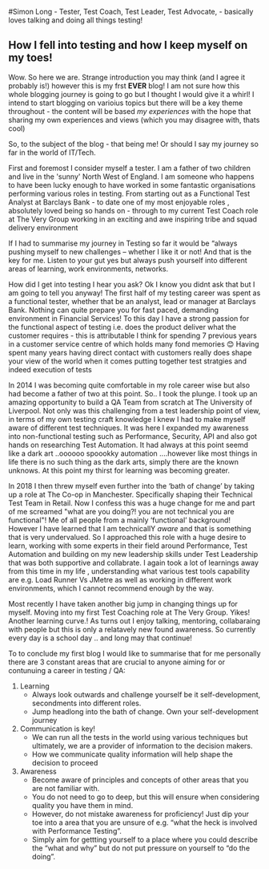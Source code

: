 #Simon Long - Tester, Test Coach, Test Leader, Test Advocate, - basically loves talking and doing all things testing!

## How I fell into testing and how I keep myself on my toes!

Wow.  So here we are.  Strange introduction you may think (and I agree it probably is!) however this is my frst <b>EVER</b> blog!  I am not sure how this whole blogging journey is going to go but I thought I would give it a whirl!  I intend to start blogging on varioius topics but there will be a key theme throughout - the content will be based  <i>my experiences </i> with the hope that sharing my own experiences and views (which you may disagree with, thats cool)

So, to the subject of the blog - that being me! Or should I say my journey so far in the world of IT/Tech.

First and foremost I consider myself a tester. I am a father of two children and live in the 'sunny' North West of England.  I am someone who happens to have been lucky enough to have worked in some fantastic organisations performing various roles in testing.  From starting out as a Functional Test Analyst at Barclays Bank - to date one of my most enjoyable roles , absolutely loved being so hands on - through to my current Test Coach role at The Very Group working in an exciting and awe inspiring tribe and squad delivery environment  

If I had to summarise my journey in Testing so far it would be “always pushing myself to new challenges – whether I like it or not!  And that is the key for me.  Listen to your gut yes but always push yourself into different areas of learning, work environments, networks.

How did I get into testing I hear you ask?  Ok I know you didnt ask that but I am going to tell you anyway! The first half of my testing career was spent as a functional tester, whether that be an analyst, lead or manager at Barclays Bank.  Nothing can quite prepare you for fast paced, demanding environment in Financial Services!    To this day I have a strong passion for the functional aspect of testing i.e. does the product deliver what the customer requires - this is attributable I think for spending 7 previous years in a customer service centre of which holds many fond memories 😊  Having spent many years having direct contact with customers really does shape your view of the world when it comes putting together test stratgies and indeed execution of tests

In 2014 I was becoming quite comfortable in my role career wise but also had become a father of two at this point.  So.. I took the plunge.  I took up an amazing opportunity to build a QA Team from scratch at The University of Liverpool.    Not only was this challenging from a test leadership point of view, in terms of my own testing craft knowledge I knew I had to make myself aware of different test techniques.  It was here I expanded my awareness into non-functional testing such as Performance, Security, API and also got hands on researching Test Automation. It had always at this point seemd like  a dark art ..oooooo spoookky automation ....however like most things in life there is no such thing as the dark arts, simply there are the known unknows.   At this point my thirst for learning was becoming greater.    

In 2018 I then threw myself even further into the ‘bath of change’ by taking up a role at The Co-op in Manchester.  Specifically shaping their Technical Test Team in Retail.  Now I confess this was a huge change for me and part of me screamed "what are you doing?!  you are not technical you are functional"!  Me of all people from a mainly ‘functional’ background!  However I have learned that I am technicallY <i>aware</i> and that is something that is very undervalued.  So I approached this role with a huge desire to learn, working with some experts in their field around Performance, Test Automation and building on my new leadership skills under Test Leadership that was both supportive and collabrate.  I again took a lot of learnings away from this time in my life ,  understanding what various test tools capability are e.g. Load Runner Vs  JMetre as well as working in different work environments, which I cannot recommend enough by the way.  

Most recently I have taken another big jump in changing things up for myself.  Moving into my  first Test Coaching role at The Very Group.  Yikes!  Another learning curve.!  As turns out I enjoy talking, mentoring, collabaraing with people but this is only a relatavely new found awareness.  So currently every day is a school day .. and long may that continue!

To to conclude my first blog I would like to summarise that for me personally there are 3 constant areas that are crucial to anyone aiming for or contunuing a career in testing / QA:

1.	Learning 
    * Always look outwards and challenge yourself be it self-development, secondments into different roles.  
    * Jump headlong into the bath of change.  Own your self-development journey
2.	Communication is key!  
    * We can run all the tests in the world using various techniques but ultimately, we are a provider of information to the decision makers.  
    * How we communicate quality information will help shape the decision to proceed
3.	Awareness 
    * Become aware of principles and concepts of other areas that you are not familiar with.  
    * You do not need to go to deep, but this will  ensure when considering quality you have them in mind. 
    * However, do not mistake awareness for proficiency!  Just dip your toe into a area that you are unsure of e.g. “what the heck is involved with Performance Testing”. 
    * Simply aim for gettting yourself to a place where you could describe the “what and why” but do not put pressure on yourself to “do the doing”. 
